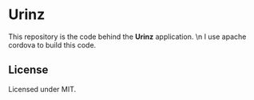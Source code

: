 # Urinz
This repository is the code behind the **Urinz** application. \n
I use apache cordova to build this code.

## License
Licensed under MIT.

